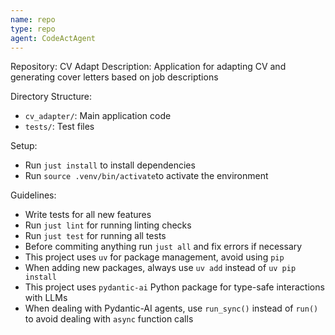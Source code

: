 ```yaml
---
name: repo
type: repo
agent: CodeActAgent
---
```


Repository: CV Adapt
Description: Application for adapting CV and generating cover letters based on job descriptions

Directory Structure:
- `cv_adapter/`: Main application code
- `tests/`: Test files

Setup:
- Run `just install` to install dependencies
- Run `source .venv/bin/activate`to activate the environment

Guidelines:
- Write tests for all new features
- Run `just lint` for running linting checks
- Run `just test` for running all tests
- Before commiting anything run `just all` and fix errors if necessary
- This project uses `uv` for package management, avoid using `pip`
- When adding new packages, always use `uv add` instead of `uv pip install`
- This project uses `pydantic-ai` Python package for type-safe interactions with LLMs
- When dealing with Pydantic-AI agents, use `run_sync()` instead of `run()` to avoid dealing with `async` function calls
